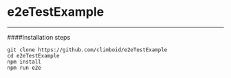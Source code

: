 # e2eTestExample

***
####Installation steps
```
git clone https://github.com/climboid/e2eTestExample
cd e2eTestExample
npm install
npm run e2e
```